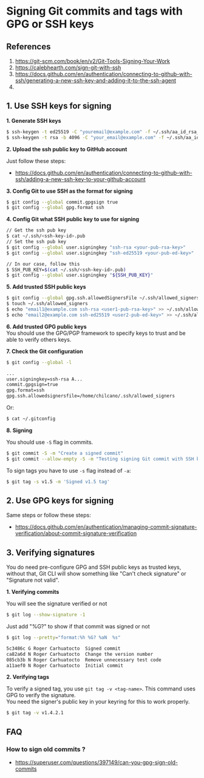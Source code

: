 # Signing Git commits and tags with GPG or SSH keys

## References

1. https://git-scm.com/book/en/v2/Git-Tools-Signing-Your-Work
2. https://calebhearth.com/sign-git-with-ssh
3. https://docs.github.com/en/authentication/connecting-to-github-with-ssh/generating-a-new-ssh-key-and-adding-it-to-the-ssh-agent
4. 

## 1. Use SSH keys for signing

__1. Generate SSH keys__  

```sh
$ ssh-keygen -t ed25519 -C "youremail@example.com" -f ~/.ssh/aa_id_rsa_4096_enc
$ ssh-keygen -t rsa -b 4096 -C "your_email@example.com" -f ~/.ssh/aa_id_rsa_4096_enc
```

__2. Upload the ssh public key to GitHub account__  

Just follow these steps:  
* https://docs.github.com/en/authentication/connecting-to-github-with-ssh/adding-a-new-ssh-key-to-your-github-account

__3. Config Git to use SSH as the format for signing__ 

```sh
$ git config --global commit.gpgsign true
$ git config --global gpg.format ssh
```

__4. Config Git what SSH public key to use for signing__  

```sh
// Get the ssh pub key
$ cat ~/.ssh/<ssh-key-id>.pub
// Set the ssh pub key
$ git config --global user.signingkey "ssh-rsa <your-pub-rsa-key>"
$ git config --global user.signingkey "ssh-ed25519 <your-pub-ed-key>"

// In our case, follow this
$ SSH_PUB_KEY=$(cat ~/.ssh/<ssh-key-id>.pub)
$ git config --global user.signingkey "${SSH_PUB_KEY}"
```

__5. Add trusted SSH public keys__   
```sh
$ git config --global gpg.ssh.allowedSignersFile ~/.ssh/allowed_signers
$ touch ~/.ssh/allowed_signers
$ echo "email1@example.com ssh-rsa <user1-pub-rsa-key>" >> ~/.ssh/allowed_signers
$ echo "email2@example.com ssh-ed25519 <user2-pub-ed-key>" >> ~/.ssh/allowed_signers
```

__6. Add trusted GPG public keys__   
You should use the GPG/PGP framework to specify keys to trust and be able to verify others keys.


__7. Check the Git configuration__

```sh
$ git config --global -l

...
user.signingkey=ssh-rsa A...
commit.gpgsign=true
gpg.format=ssh
gpg.ssh.allowedsignersfile=/home/chilcano/.ssh/allowed_signers
```
Or:
```sh
$ cat ~/.gitconfig 
```

__8. Signing__  

You should use `-S` flag in commits.
```sh
$ git commit -S -m "Create a signed commit"
$ git commit --allow-empty -S -m "Testing signing Git commit with SSH keys"
```

To sign tags you have to use `-s` flag instead of `-a`:
```sh
$ git tag -s v1.5 -m 'Signed v1.5 tag'
```

## 2. Use GPG keys for signing

Same steps or follow these steps:  
* https://docs.github.com/en/authentication/managing-commit-signature-verification/about-commit-signature-verification


## 3. Verifying signatures

You do need pre-configure GPG and SSH public keys as trusted keys, without that, Git CLI will show something like "Can't check signature" or "Signature not valid".  


__1. Verifying commits__  

You will see the signature verified or not
```sh
$ git log --show-signature -1
```

Just add "%G?" to show if that commit was signed or not
```sh
$ git log --pretty="format:%h %G? %aN  %s"

5c3486c G Roger Carhuatocto  Signed commit
ca82a6d N Roger Carhuatocto  Change the version number
085cb3b N Roger Carhuatocto  Remove unnecessary test code
a11aef0 N Roger Carhuatocto  Initial commit
```

__2. Verifying tags__   

To verify a signed tag, you use `git tag -v <tag-name>`. This command uses GPG to verify the signature.  
You need the signer's public key in your keyring for this to work properly.

```sh
$ git tag -v v1.4.2.1
```

## FAQ

### How to sign old commits ?

- https://superuser.com/questions/397149/can-you-gpg-sign-old-commits

